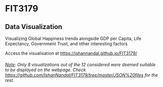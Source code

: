 # FIT3179
## Data Visualization

Visualizing Global Happiness trends alongside GDP per Capita, Life Expectancy, Government Trust, and other interesting factors

Access the visualisation at https://ishannandal.github.io/FIT3179/

###### <u>Note</u>: Only 8 visualizations out of the 12 considered were deemed suitable to be displayed on the webpage. Check https://github.com/IshanNandal/FIT3179/tree/master/JSON%20files for the rest. 
